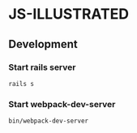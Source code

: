 # JS-ILLUSTRATED

## Development

### Start rails server
```
rails s
```

### Start webpack-dev-server
```
bin/webpack-dev-server
```
